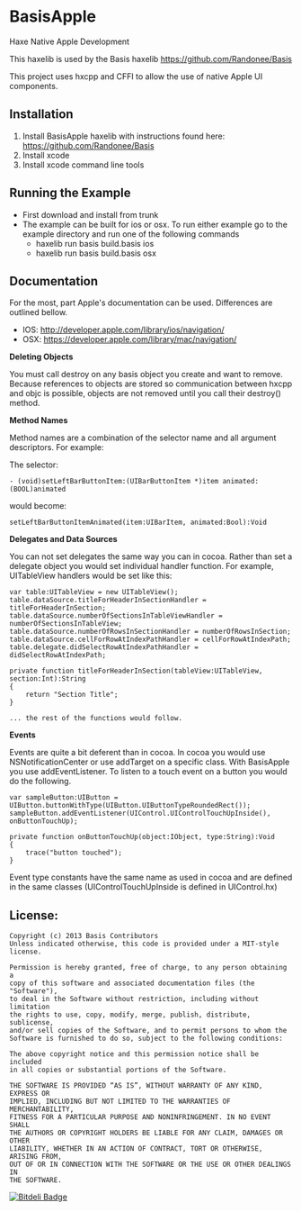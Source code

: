 BasisApple
==========

Haxe Native Apple Development

This haxelib is used by the Basis haxelib
https://github.com/Randonee/Basis

This project uses hxcpp and CFFI to allow the use of native Apple UI components.


Installation
------------

1. Install BasisApple haxelib with instructions found here: https://github.com/Randonee/Basis
2. Install xcode
3. Install xcode command line tools
	

Running the Example
-------------------

* First download and install from trunk
* The example can be built for ios or osx. To run either example go to the example directory and run one of the following commands
	* haxelib run basis build.basis ios
	* haxelib run basis build.basis osx



Documentation
-------------

For the most, part Apple's documentation can be used. Differences are outlined bellow.

* IOS: http://developer.apple.com/library/ios/navigation/
* OSX: https://developer.apple.com/library/mac/navigation/


**Deleting Objects**

You must call destroy on any basis object you create and want to remove.
Because references to objects are stored so communication between hxcpp and objc is possible, objects are not removed until you call their destroy() method.


**Method Names**

Method names are a combination of the selector name and all argument descriptors.
For example:

The selector:

	- (void)setLeftBarButtonItem:(UIBarButtonItem *)item animated:(BOOL)animated

would become:

	setLeftBarButtonItemAnimated(item:UIBarItem, animated:Bool):Void
	

**Delegates and Data Sources**

You can not set delegates the same way you can in cocoa. Rather than set a delegate object you would set individual handler function.
For example, UITableView handlers would be set like this:

	var table:UITableView = new UITableView();
	table.dataSource.titleForHeaderInSectionHandler = titleForHeaderInSection;
	table.dataSource.numberOfSectionsInTableViewHandler = numberOfSectionsInTableView;
	table.dataSource.numberOfRowsInSectionHandler = numberOfRowsInSection;
	table.dataSource.cellForRowAtIndexPathHandler = cellForRowAtIndexPath;
	table.delegate.didSelectRowAtIndexPathHandler = didSelectRowAtIndexPath;
	
	private function titleForHeaderInSection(tableView:UITableView, section:Int):String
	{
		return "Section Title";
	}
	
	... the rest of the functions would follow.

**Events**

Events are quite a bit deferent than in cocoa. In cocoa you would use NSNotificationCenter or use addTarget on a specific class. With BasisApple you use addEventListener. To listen to a touch event on a button you would do the following.

	var sampleButton:UIButton = UIButton.buttonWithType(UIButton.UIButtonTypeRoundedRect());
	sampleButton.addEventListener(UIControl.UIControlTouchUpInside(), onButtonTouchUp);

	private function onButtonTouchUp(object:IObject, type:String):Void
	{
		trace("button touched");
	}

Event type constants have the same name as used in cocoa and are defined in the same classes (UIControlTouchUpInside is defined in UIControl.hx)


License:
--------

	Copyright (c) 2013 Basis Contributors
    Unless indicated otherwise, this code is provided under a MIT-style license. 

    Permission is hereby granted, free of charge, to any person obtaining a 
    copy of this software and associated documentation files (the "Software"),
    to deal in the Software without restriction, including without limitation
    the rights to use, copy, modify, merge, publish, distribute, sublicense,
    and/or sell copies of the Software, and to permit persons to whom the
    Software is furnished to do so, subject to the following conditions:

    The above copyright notice and this permission notice shall be included
    in all copies or substantial portions of the Software.

    THE SOFTWARE IS PROVIDED “AS IS”, WITHOUT WARRANTY OF ANY KIND, EXPRESS OR
    IMPLIED, INCLUDING BUT NOT LIMITED TO THE WARRANTIES OF MERCHANTABILITY,
    FITNESS FOR A PARTICULAR PURPOSE AND NONINFRINGEMENT. IN NO EVENT SHALL 
    THE AUTHORS OR COPYRIGHT HOLDERS BE LIABLE FOR ANY CLAIM, DAMAGES OR OTHER
    LIABILITY, WHETHER IN AN ACTION OF CONTRACT, TORT OR OTHERWISE, ARISING FROM,
    OUT OF OR IN CONNECTION WITH THE SOFTWARE OR THE USE OR OTHER DEALINGS IN
    THE SOFTWARE.
    
    
    
[![Bitdeli Badge](https://d2weczhvl823v0.cloudfront.net/Randonee/BasisApple/trend.png)](https://bitdeli.com/free "Bitdeli Badge")